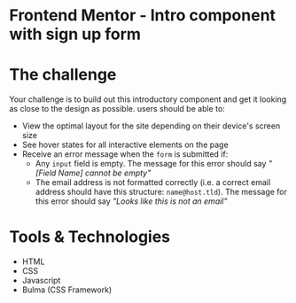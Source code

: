 # Frontend Mentor - Intro component with sign up form

# The challenge
Your challenge is to build out this introductory component and get it looking as close to the design as possible.
users should be able to:
- View the optimal layout for the site depending on their device's screen size
- See hover states for all interactive elements on the page
- Receive an error message when the `form` is submitted if:
  - Any `input` field is empty. The message for this error should say *"[Field Name] cannot be empty"*
  - The email address is not formatted correctly (i.e. a correct email address should have this structure: `name@host.tld`). The message for this error should say *"Looks like this is not an email"*

# Tools & Technologies
- HTML
- CSS
- Javascript
- Bulma (CSS Framework)
